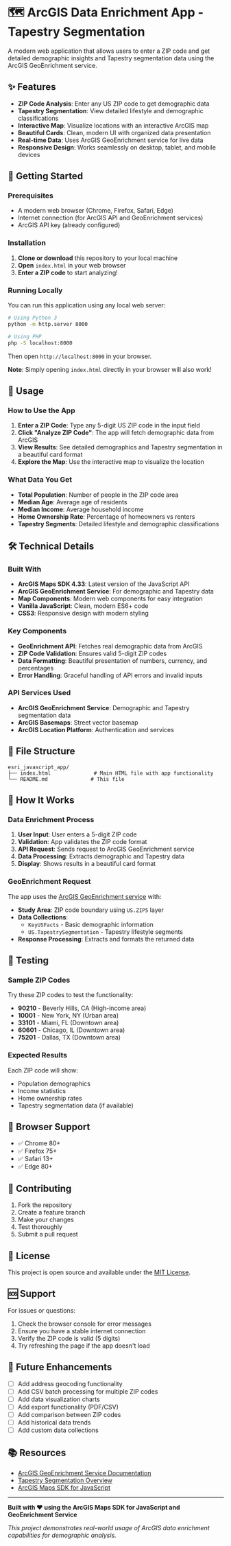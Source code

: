 # 🗺️ ArcGIS Data Enrichment App - Tapestry Segmentation

A modern web application that allows users to enter a ZIP code and get detailed demographic insights and Tapestry segmentation data using the ArcGIS GeoEnrichment service.

## ✨ Features

- **ZIP Code Analysis**: Enter any US ZIP code to get demographic data
- **Tapestry Segmentation**: View detailed lifestyle and demographic classifications
- **Interactive Map**: Visualize locations with an interactive ArcGIS map
- **Beautiful Cards**: Clean, modern UI with organized data presentation
- **Real-time Data**: Uses ArcGIS GeoEnrichment service for live data
- **Responsive Design**: Works seamlessly on desktop, tablet, and mobile devices

## 🚀 Getting Started

### Prerequisites

- A modern web browser (Chrome, Firefox, Safari, Edge)
- Internet connection (for ArcGIS API and GeoEnrichment services)
- ArcGIS API key (already configured)

### Installation

1. **Clone or download** this repository to your local machine
2. **Open** `index.html` in your web browser
3. **Enter a ZIP code** to start analyzing!

### Running Locally

You can run this application using any local web server:

```bash
# Using Python 3
python -m http.server 8000

# Using PHP
php -S localhost:8000
```

Then open `http://localhost:8000` in your browser.

**Note**: Simply opening `index.html` directly in your browser will also work!

## 📖 Usage

### How to Use the App

1. **Enter a ZIP Code**: Type any 5-digit US ZIP code in the input field
2. **Click "Analyze ZIP Code"**: The app will fetch demographic data from ArcGIS
3. **View Results**: See detailed demographics and Tapestry segmentation in a beautiful card format
4. **Explore the Map**: Use the interactive map to visualize the location

### What Data You Get

- **Total Population**: Number of people in the ZIP code area
- **Median Age**: Average age of residents
- **Median Income**: Average household income
- **Home Ownership Rate**: Percentage of homeowners vs renters
- **Tapestry Segments**: Detailed lifestyle and demographic classifications

## 🛠️ Technical Details

### Built With

- **ArcGIS Maps SDK 4.33**: Latest version of the JavaScript API
- **ArcGIS GeoEnrichment Service**: For demographic and Tapestry data
- **Map Components**: Modern web components for easy integration
- **Vanilla JavaScript**: Clean, modern ES6+ code
- **CSS3**: Responsive design with modern styling

### Key Components

- **GeoEnrichment API**: Fetches real demographic data from ArcGIS
- **ZIP Code Validation**: Ensures valid 5-digit ZIP codes
- **Data Formatting**: Beautiful presentation of numbers, currency, and percentages
- **Error Handling**: Graceful handling of API errors and invalid inputs

### API Services Used

- **ArcGIS GeoEnrichment Service**: Demographic and Tapestry segmentation data
- **ArcGIS Basemaps**: Street vector basemap
- **ArcGIS Location Platform**: Authentication and services

## 📁 File Structure

```
esri_javascript_app/
├── index.html              # Main HTML file with app functionality
└── README.md              # This file
```

## 🔧 How It Works

### Data Enrichment Process

1. **User Input**: User enters a 5-digit ZIP code
2. **Validation**: App validates the ZIP code format
3. **API Request**: Sends request to ArcGIS GeoEnrichment service
4. **Data Processing**: Extracts demographic and Tapestry data
5. **Display**: Shows results in a beautiful card format

### GeoEnrichment Request

The app uses the [ArcGIS GeoEnrichment service](https://developers.arcgis.com/documentation/mapping-and-location-services/data-enrichment/how-to-build-a-data-enrichment-app/) with:

- **Study Area**: ZIP code boundary using `US.ZIP5` layer
- **Data Collections**: 
  - `KeyUSFacts` - Basic demographic information
  - `US.TapestrySegmentation` - Tapestry lifestyle segments
- **Response Processing**: Extracts and formats the returned data

## 🧪 Testing

### Sample ZIP Codes

Try these ZIP codes to test the functionality:

- **90210** - Beverly Hills, CA (High-income area)
- **10001** - New York, NY (Urban area)
- **33101** - Miami, FL (Downtown area)
- **60601** - Chicago, IL (Downtown area)
- **75201** - Dallas, TX (Downtown area)

### Expected Results

Each ZIP code will show:
- Population demographics
- Income statistics
- Home ownership rates
- Tapestry segmentation data (if available)

## 📱 Browser Support

- ✅ Chrome 80+
- ✅ Firefox 75+
- ✅ Safari 13+
- ✅ Edge 80+

## 🤝 Contributing

1. Fork the repository
2. Create a feature branch
3. Make your changes
4. Test thoroughly
5. Submit a pull request

## 📄 License

This project is open source and available under the [MIT License](LICENSE).

## 🆘 Support

For issues or questions:

1. Check the browser console for error messages
2. Ensure you have a stable internet connection
3. Verify the ZIP code is valid (5 digits)
4. Try refreshing the page if the app doesn't load

## 🔮 Future Enhancements

- [ ] Add address geocoding functionality
- [ ] Add CSV batch processing for multiple ZIP codes
- [ ] Add data visualization charts
- [ ] Add export functionality (PDF/CSV)
- [ ] Add comparison between ZIP codes
- [ ] Add historical data trends
- [ ] Add custom data collections

## 📚 Resources

- [ArcGIS GeoEnrichment Service Documentation](https://developers.arcgis.com/documentation/mapping-and-location-services/data-enrichment/how-to-build-a-data-enrichment-app/)
- [Tapestry Segmentation Overview](https://www.esri.com/en-us/arcgis/products/tapestry-segmentation/overview)
- [ArcGIS Maps SDK for JavaScript](https://developers.arcgis.com/javascript/)

---

**Built with ❤️ using the ArcGIS Maps SDK for JavaScript and GeoEnrichment Service**

*This project demonstrates real-world usage of ArcGIS data enrichment capabilities for demographic analysis.*
